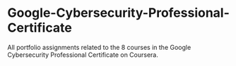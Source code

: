 # Google-Cybersecurity-Professional-Certificate
All portfolio assignments related to the 8 courses in the Google Cybersecurity Professional Certificate on Coursera.
